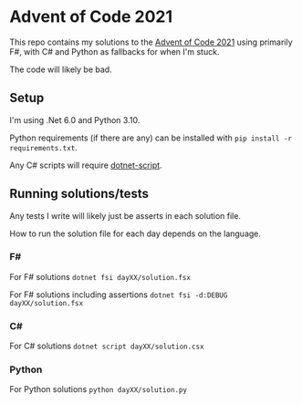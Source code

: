# Advent of Code 2021

This repo contains my solutions to the [Advent of Code 2021](https://adventofcode.com/2021) using primarily F#, with C# and Python as fallbacks for when I'm stuck.

The code will likely be bad.

## Setup

I'm using .Net 6.0 and Python 3.10.

Python requirements (if there are any) can be installed with `pip install -r requirements.txt`.

Any C# scripts will require [dotnet-script](https://github.com/filipw/dotnet-script).

## Running solutions/tests

Any tests I write will likely just be asserts in each solution file.

How to run the solution file for each day depends on the language.

### F#

For F# solutions `dotnet fsi dayXX/solution.fsx`

For F# solutions including assertions `dotnet fsi -d:DEBUG dayXX/solution.fsx`

### C#

For C# solutions `dotnet script dayXX/solution.csx`

### Python

For Python solutions `python dayXX/solution.py`
